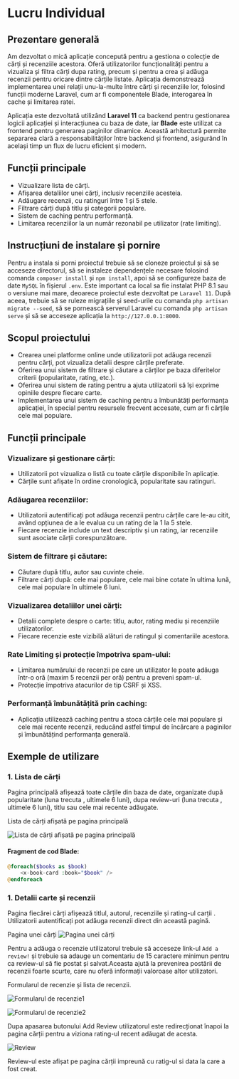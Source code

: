 # **Lucru Individual**

## **Prezentare generală**

Am dezvoltat o mică aplicație concepută pentru a gestiona o colecție de cărți și recenziile acestora. Oferă utilizatorilor funcționalități pentru a vizualiza și filtra cărți dupa rating, precum și pentru a crea și adăuga recenzii pentru oricare dintre cărțile listate. Aplicația demonstrează implementarea unei relații unu-la-multe între cărți și recenziile lor, folosind funcții moderne Laravel, cum ar fi componentele Blade, interogarea în cache și limitarea ratei.

Aplicația este dezvoltată utilizând **Laravel 11** ca backend pentru gestionarea logicii aplicației și interacțiunea cu baza de date, iar **Blade** este utilizat ca frontend pentru generarea paginilor dinamice. Această arhitectură permite separarea clară a responsabilităților între backend și frontend, asigurând în același timp un flux de lucru eficient și modern.

## **Funcții principale**

-   Vizualizare lista de cărți.
-   Afișarea detaliilor unei cărți, inclusiv recenziile acesteia.
-   Adăugare recenzii, cu ratinguri între 1 și 5 stele.
-   Filtrare cărți după titlu și categorii populare.
-   Sistem de caching pentru performanță.
-   Limitarea recenziilor la un număr rezonabil pe utilizator (rate limiting).

## **Instrucțiuni de instalare și pornire**

Pentru a instala si porni proiectul trebuie să se cloneze proiectul și să se acceseze directorul, să se instaleze dependențele necesare folosind comanda `composer install` și `npm install`, apoi să se configureze baza de date `MySQL` în fișierul `.env`. Este important ca local sa fie instalat PHP 8.1 sau o versiune mai mare, deoarece proiectul este dezvoltat pe `Laravel 11`. După aceea, trebuie să se ruleze migrațiile și seed-urile cu comanda `php artisan migrate --seed`, să se pornească serverul Laravel cu comanda `php artisan serve` și să se acceseze aplicația la `http://127.0.0.1:8000`.

## **Scopul proiectului**

-   Crearea unei platforme online unde utilizatorii pot adăuga recenzii pentru cărți, pot vizualiza detalii despre cărțile preferate.
-   Oferirea unui sistem de filtrare și căutare a cărților pe baza diferitelor criterii (popularitate, rating, etc.).
-   Oferirea unui sistem de rating pentru a ajuta utilizatorii să își exprime opiniile despre fiecare carte.
-   Implementarea unui sistem de caching pentru a îmbunătăți performanța aplicației, în special pentru resursele frecvent accesate, cum ar fi cărțile cele mai populare.

## **Funcții principale**

### Vizualizare și gestionare cărți:

-   Utilizatorii pot vizualiza o listă cu toate cărțile disponibile în aplicație.
-   Cărțile sunt afișate în ordine cronologică, popularitate sau ratinguri.

### Adăugarea recenziilor:

-   Utilizatorii autentificați pot adăuga recenzii pentru cărțile care le-au citit, având opțiunea de a le evalua cu un rating de la 1 la 5 stele.
-   Fiecare recenzie include un text descriptiv și un rating, iar recenziile sunt asociate cărții corespunzătoare.

### Sistem de filtrare și căutare:

-   Căutare după titlu, autor sau cuvinte cheie.
-   Filtrare cărți după: cele mai populare, cele mai bine cotate în ultima lună, cele mai populare în ultimele 6 luni.

### Vizualizarea detaliilor unei cărți:

-   Detalii complete despre o carte: titlu, autor, rating mediu și recenziile utilizatorilor.
-   Fiecare recenzie este vizibilă alături de ratingul și comentariile acestora.

### Rate Limiting și protecție împotriva spam-ului:

-   Limitarea numărului de recenzii pe care un utilizator le poate adăuga într-o oră (maxim 5 recenzii per oră) pentru a preveni spam-ul.
-   Protecție împotriva atacurilor de tip CSRF și XSS.

### Performanță îmbunătățită prin caching:

-   Aplicația utilizează caching pentru a stoca cărțile cele mai populare și cele mai recente recenzii, reducând astfel timpul de încărcare a paginilor și îmbunătățind performanța generală.

## **Exemple de utilizare**

### 1. Lista de cărți

Pagina principală afișează toate cărțile din baza de date, organizate după popularitate (luna trecuta , ultimele 6 luni), dupa review-uri (luna trecuta , ultimele 6 luni), titlu sau cele mai recente adăugate.

Lista de cărți afișată pe pagina principală

![Lista de cărți afișată pe pagina principală](image.png)

#### Fragment de cod Blade:

```php
@foreach($books as $book)
    <x-book-card :book="$book" />
@endforeach
```

### 1. Detalii carte și recenzii

Pagina fiecărei cărți afișează titlul, autorul, recenziile și rating-ul carții . Utilizatorii autentificați pot adăuga recenzii direct din această pagină.

Pagina unei cărți
![Pagina unei cărți](image-1.png)

Pentru a adăuga o recenzie utilizatorul trebuie să acceseze link-ul `Add a review!` și trebuie sa adauge un comentariu de 15 caractere minimun pentru ca review-ul să fie postat și salvat.Aceasta ajută la prevenirea postării de recenzii foarte scurte, care nu oferă informații valoroase altor utilizatori.

Formularul de recenzie și lista de recenzii.

![Formularul de recenzie1](image-2.png)

![Formularul de recenzie2](image-3.png)

Dupa apasarea butonului Add Review utilizatorul este redirecționat înapoi la pagina cărții pentru a viziona rating-ul recent adăugat de acesta.

![Review](image-4.png)

Review-ul este afișat pe pagina cărții impreună cu ratig-ul si data la care a fost creat.
